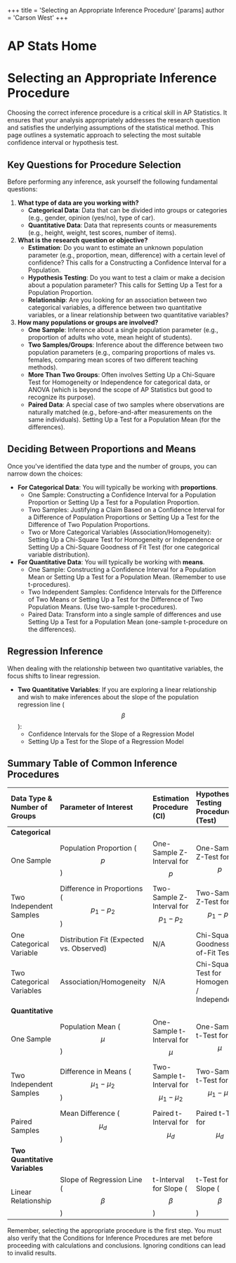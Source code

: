 +++
 title = 'Selecting an Appropriate Inference Procedure'
[params]
	author = 'Carson West'
+++
# AP Stats Home
# Selecting an Appropriate Inference Procedure

Choosing the correct inference procedure is a critical skill in AP Statistics. It ensures that your analysis appropriately addresses the research question and satisfies the underlying assumptions of the statistical method. This page outlines a systematic approach to selecting the most suitable confidence interval or hypothesis test.

## Key Questions for Procedure Selection

Before performing any inference, ask yourself the following fundamental questions:

1.  **What type of data are you working with?**
    *   **Categorical Data**: Data that can be divided into groups or categories (e.g., gender, opinion (yes/no), type of car).
    *   **Quantitative Data**: Data that represents counts or measurements (e.g., height, weight, test scores, number of items).
2.  **What is the research question or objective?**
    *   **Estimation**: Do you want to estimate an unknown population parameter (e.g., proportion, mean, difference) with a certain level of confidence? This calls for a Constructing a Confidence Interval for a Population.
    *   **Hypothesis Testing**: Do you want to test a claim or make a decision about a population parameter? This calls for Setting Up a Test for a Population Proportion.
    *   **Relationship**: Are you looking for an association between two categorical variables, a difference between two quantitative variables, or a linear relationship between two quantitative variables?
3.  **How many populations or groups are involved?**
    *   **One Sample**: Inference about a single population parameter (e.g., proportion of adults who vote, mean height of students).
    *   **Two Samples/Groups**: Inference about the difference between two population parameters (e.g., comparing proportions of males vs. females, comparing mean scores of two different teaching methods).
    *   **More Than Two Groups**: Often involves Setting Up a Chi-Square Test for Homogeneity or Independence for categorical data, or ANOVA (which is beyond the scope of AP Statistics but good to recognize its purpose).
    *   **Paired Data**: A special case of two samples where observations are naturally matched (e.g., before-and-after measurements on the same individuals). Setting Up a Test for a Population Mean (for the differences).

## Deciding Between Proportions and Means

Once you've identified the data type and the number of groups, you can narrow down the choices:

*   **For Categorical Data**: You will typically be working with **proportions**.
    *   One Sample: Constructing a Confidence Interval for a Population Proportion or Setting Up a Test for a Population Proportion.
    *   Two Samples: Justifying a Claim Based on a Confidence Interval for a Difference of Population Proportions or Setting Up a Test for the Difference of Two Population Proportions.
    *   Two or More Categorical Variables (Association/Homogeneity): Setting Up a Chi-Square Test for Homogeneity or Independence or Setting Up a Chi-Square Goodness of Fit Test (for one categorical variable distribution).
*   **For Quantitative Data**: You will typically be working with **means**.
    *   One Sample: Constructing a Confidence Interval for a Population Mean or Setting Up a Test for a Population Mean. (Remember to use t-procedures).
    *   Two Independent Samples: Confidence Intervals for the Difference of Two Means or Setting Up a Test for the Difference of Two Population Means. (Use two-sample t-procedures).
    *   Paired Data: Transform into a single sample of differences and use Setting Up a Test for a Population Mean (one-sample t-procedure on the differences).

## Regression Inference

When dealing with the relationship between two quantitative variables, the focus shifts to linear regression.

*   **Two Quantitative Variables**: If you are exploring a linear relationship and wish to make inferences about the slope of the population regression line ( $$ \beta $$ ):
    *   Confidence Intervals for the Slope of a Regression Model
    *   Setting Up a Test for the Slope of a Regression Model

## Summary Table of Common Inference Procedures

| Data Type & Number of Groups | Parameter of Interest | Estimation Procedure (CI) | Hypothesis Testing Procedure (Test) |
| :--------------------------- | :-------------------- | :------------------------ | :---------------------------------- |
| **Categorical**              |                       |                           |                                     |
| One Sample                   | Population Proportion ( $$ p $$ ) | One-Sample Z-Interval for  $$ p $$  | One-Sample Z-Test for  $$ p $$          |
| Two Independent Samples      | Difference in Proportions ( $$ p_1 - p_2 $$ ) | Two-Sample Z-Interval for  $$ p_1 - p_2 $$  | Two-Sample Z-Test for  $$ p_1 - p_2 $$  |
| One Categorical Variable     | Distribution Fit (Expected vs. Observed) | N/A | Chi-Square Goodness-of-Fit Test |
| Two Categorical Variables    | Association/Homogeneity | N/A | Chi-Square Test for Homogeneity / Independence |
| **Quantitative**             |                       |                           |                                     |
| One Sample                   | Population Mean ( $$ \mu $$ ) | One-Sample t-Interval for  $$ \mu $$  | One-Sample t-Test for  $$ \mu $$        |
| Two Independent Samples      | Difference in Means ( $$ \mu_1 - \mu_2 $$ ) | Two-Sample t-Interval for  $$ \mu_1 - \mu_2 $$  | Two-Sample t-Test for  $$ \mu_1 - \mu_2 $$  |
| Paired Samples               | Mean Difference ( $$ \mu_d $$ ) | Paired t-Interval for  $$ \mu_d $$  | Paired t-Test for  $$ \mu_d $$          |
| **Two Quantitative Variables** |                       |                           |                                     |
| Linear Relationship          | Slope of Regression Line ( $$ \beta $$ ) | t-Interval for Slope ( $$ \beta $$ ) | t-Test for Slope ( $$ \beta $$ )        |

Remember, selecting the appropriate procedure is the first step. You must also verify that the Conditions for Inference Procedures are met before proceeding with calculations and conclusions. Ignoring conditions can lead to invalid results.